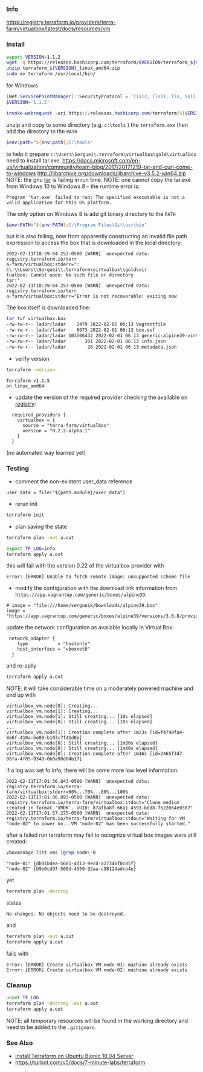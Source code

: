 ### Info

https://registry.terraform.io/providers/terra-farm/virtualbox/latest/docs/resources/vm


### Install

```sh
export VERSION=1.1.2
wget -q https://releases.hashicorp.com/terraform/$VERSION/terraform_${VERSION}_linux_amd64.zip
unzip terraform_${VERSION}_linux_amd64.zip
sudo mv terraform /usr/local/bin/
```
for Windows
```powershell
[Net.ServicePointManager]::SecurityProtocol = 'Tls12, Tls11, Tls, Ssl3'
$VERSION='1.1.5'

invoke-webrequest -uri https://releases.hashicorp.com/terraform/${VERSION}/terraform_${VERSION}_windows_amd64.zip -OutFile terraform_${VERSION}_windows_amd64.zip
```
unzip and copy to some directory (e.g. `c:\tools` ) the `terraform.exe` then add the directory to the `PATH`
```powershell
$env:path="${env:path};C:\tools"
```
to help it prepare `c:\Users\Serguei\.terraform\virtualbox\gold\virtualbox` need to install tar.exe. 
https://docs.microsoft.com/en-us/virtualization/community/team-blog/2017/20171219-tar-and-curl-come-to-windows
http://libarchive.org/downloads/libarchive-v3.5.2-win64.zip
NOTE: the gnu [tar](https://sourceforge.net/projects/gnuwin32/files/tar/1.13-1/tar-1.13-1-bin.zip/download?use_mirror=iweb&download=) is failing in run time.
NOTE: one cannot copy the tar.exe from  Windows 10 to Windows 8 -  the runtime error is:
```text
Program 'tar.exe' failed to run: The specified executable is not a valid application for this OS platform.
```
The only option on Windows 8 is add git binary directory to the `PATH` 

```powershell
$env:PATH="${env:PATH};C:\Program Files\Git\usr\bin"
```
but it is also failing, now from apparently constructing an invalid file path  expression to access the box that is downloaded in the local directory:
```text
2022-02-11T18:39:04.252-0500 [WARN]  unexpected data: registry.terraform.io/terr
a-farm/virtualbox:stderr=": C\:\\Users\\Serguei\\.terraform\virtualbox\\gold\vir
tualbox: Cannot open: No such file or directory
tar:"
2022-02-11T18:39:04.257-0500 [WARN]  unexpected data: registry.terraform.io/terr
a-farm/virtualbox:stderr="Error is not recoverable: exiting now

```

The box itself is downloaded fine:
```sh
tar tvf virtualbox.box
-rw-rw-r-- ladar/ladar    2479 2022-02-01 06:13 Vagrantfile
-rw-rw-r-- ladar/ladar    6073 2022-02-01 06:13 box.ovf
-rw-rw-r-- ladar/ladar 103506432 2022-02-01 06:13 generic-alpine39-virtualbox-disk001.vmdk
-rw-rw-r-- ladar/ladar       301 2022-02-01 06:13 info.json
-rw-rw-r-- ladar/ladar        26 2022-02-01 06:13 metadata.json

```
* verify version
```sh
terraform -version
```

```text
Terraform v1.1.5
on linux_amd64
```

* update the version of the required provider checking the available on [registry](https://registry.terraform.io/providers/terra-farm/virtualbox/latest/docs):
```text
  required_providers {
    virtualbox = {
      source = "terra-farm/virtualbox"
      version = "0.2.2-alpha.1"
    }
  }

```
(no automated way learned yet)

### Testing

* comment the non-existent user_data reference

```text
user_data = file("${path.module}/user_data")
```
* rerun init
```sh
terraform init
```
* plan saving the state
```sh
terraform plan -out a.out
```
```sh
export TF_LOG=info
terraform apply a.out
```

this will fail with the version 0.22 of the virtualbox provider with
```text
Error: [ERROR] Unable to fetch remote image: unsupported scheme file
```
* modify the configuration with the download link information from `https://app.vagrantup.com/generic/boxes/alpine39`:
```text
# image = "file:///home/sergueik/Downloads/alpine39.box"
image = "https://app.vagrantup.com/generic/boxes/alpine39/versions/3.6.8/providers/virtualbox.box"
```
update the network configuration as available locally in Virtual Box:
```text
 network_adapter {
    type           = "hostonly"
    host_interface = "vboxnet0"
  }
```
and re-aplly
```sh
terraform apply a.out
```
NOTE: it will take considerable time on a moderately powered machine and end up with
```text
virtualbox_vm.node[0]: Creating...
virtualbox_vm.node[1]: Creating...
virtualbox_vm.node[1]: Still creating... [10s elapsed]
virtualbox_vm.node[0]: Still creating... [10s elapsed]
...
virtualbox_vm.node[1]: Creation complete after 1m23s [id=f4790fae-8e6f-410a-be89-b103c7f41d8e]
virtualbox_vm.node[0]: Still creating... [1m30s elapsed]
virtualbox_vm.node[0]: Still creating... [1m40s elapsed]
virtualbox_vm.node[0]: Creation complete after 1m46s [id=2465f3d7-08fa-4f05-9340-0b0a98d04b17]
```

if a log was set fo info, there will be some more low level information:

```text
2022-02-11T17:01:36.843-0500 [WARN]  unexpected data: registry.terraform.io/terra-farm/virtualbox:stderr=60%...70%...80%...100%
2022-02-11T17:01:36.893-0500 [WARN]  unexpected data: registry.terraform.io/terra-farm/virtualbox:stdout="Clone medium created in format 'VMDK'. UUID: 87afba8f-66a1-4593-bdd8-f522664e0387"
2022-02-11T17:01:57.275-0500 [WARN]  unexpected data: registry.terraform.io/terra-farm/virtualbox:stdout="Waiting for VM "node-02" to power on...VM "node-02" has been successfully started."
```

after a failed run terraform may fail to recognize virtual box images were  still created:


```sh
vboxmanage list vms |grep node\-0
```

```text
"node-01" {db01bdea-5681-4d13-9ecd-a27346f0c85f}
"node-02" {b9b0cd97-508d-4559-92aa-c98124adcb4e}
```
yet
```sh
terraform plan -destroy
```
states
```text
No changes. No objects need to be destroyed.
```

and
```sh
terraform plan -out a.out 
terraform apply a.out 
```
fails with
```text
Error: [ERROR] Create virtualbox VM node-01: machine already exists
Error: [ERROR] Create virtualbox VM node-02: machine already exists
```
### Cleanup
```sh
unset TF_LOG
terraform plan -destroy -out a.out
terraform apply a.out
```
NOTE: all temporary resources will be found in the working directory and need to be added to the `.gitignore`.
### See Also

* [install Terraform on Ubuntu Bionic 18.04 Server](https://www.decodingdevops.com/how-to-install-terraform-on-ubuntu-18-04-server/)
* https://turbot.com/v5/docs/7-minute-labs/terraform
